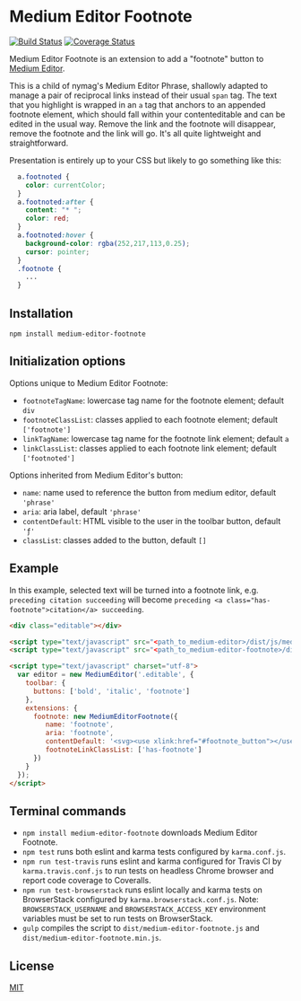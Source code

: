 # Medium Editor Footnote

[![Build Status](https://travis-ci.org/spanner/medium-editor-footnote.svg)](https://travis-ci.org/spanner/medium-editor-footnote)
[![Coverage Status](https://coveralls.io/repos/spanner/medium-editor-footnote/badge.svg?branch=master)](https://coveralls.io/r/spanner/medium-editor-footnote?branch=master)

Medium Editor Footnote is an extension to add a "footnote" button to [Medium Editor](https://github.com/yabwe/medium-editor).

This is a child of nymag's Medium Editor Phrase, shallowly adapted to manage a pair of reciprocal links instead of their usual `span` tag.
The text that you highlight is wrapped in an `a` tag that anchors to an appended footnote element, which should fall within your contenteditable and can be edited in the usual way. Remove the link and the footnote will disappear, remove the footnote and the link will go. It's all quite lightweight and straightforward.

Presentation is entirely up to your CSS but likely to go something like this:

```css
  a.footnoted {
    color: currentColor;
  }
  a.footnoted:after {
    content: "* ";
    color: red;
  }
  a.footnoted:hover {
    background-color: rgba(252,217,113,0.25);
    cursor: pointer;
  }
  .footnote {
    ...
  }
```


## Installation

```
npm install medium-editor-footnote
```


## Initialization options

Options unique to Medium Editor Footnote:

* `footnoteTagName`: lowercase tag name for the footnote element; default `div`
* `footnoteClassList`: classes applied to each footnote element; default `['footnote']`
* `linkTagName`: lowercase tag name for the footnote link element; default `a`
* `linkClassList`: classes applied to each footnote link element; default `['footnoted']`

Options inherited from Medium Editor's button:

* `name`: name used to reference the button from medium editor, default `'phrase'`
* `aria`: aria label, default `'phrase'`
* `contentDefault`: HTML visible to the user in the toolbar button, default `'ƒ'`
* `classList`: classes added to the button, default `[]`


## Example

In this example, selected text will be turned into a footnote link,
e.g. `preceding citation succeeding` will become `preceding <a class="has-footnote">citation</a> succeeding`.


```html
<div class="editable"></div>

<script type="text/javascript" src="<path_to_medium-editor>/dist/js/medium-editor.js"></script>
<script type="text/javascript" src="<path_to_medium-editor-footnote>/dist/medium-editor-footnote.js"></script>

<script type="text/javascript" charset="utf-8">
  var editor = new MediumEditor('.editable', {
    toolbar: {
      buttons: ['bold', 'italic', 'footnote']
    },
    extensions: {
      footnote: new MediumEditorFootnote({
         name: 'footnote',
         aria: 'footnote',
         contentDefault: '<svg><use xlink:href="#footnote_button"></use></svg>',
         footnoteLinkClassList: ['has-footnote']
      })
    }
  });
</script>
```

## Terminal commands

* `npm install medium-editor-footnote` downloads Medium Editor Footnote.
* `npm test` runs both eslint and karma tests configured by `karma.conf.js`.
* `npm run test-travis` runs eslint and karma configured for Travis CI by `karma.travis.conf.js` to run tests on headless Chrome browser and report code coverage to Coveralls.
* `npm run test-browserstack` runs eslint locally and karma tests on BrowserStack configured by `karma.browserstack.conf.js`. Note: `BROWSERSTACK_USERNAME` and `BROWSERSTACK_ACCESS_KEY` environment variables must be set to run tests on BrowserStack.
* `gulp` compiles the script to `dist/medium-editor-footnote.js` and `dist/medium-editor-footnote.min.js`.


## License

[MIT](https://github.com/spanner/medium-editor-footnote/blob/master/LICENSE)
